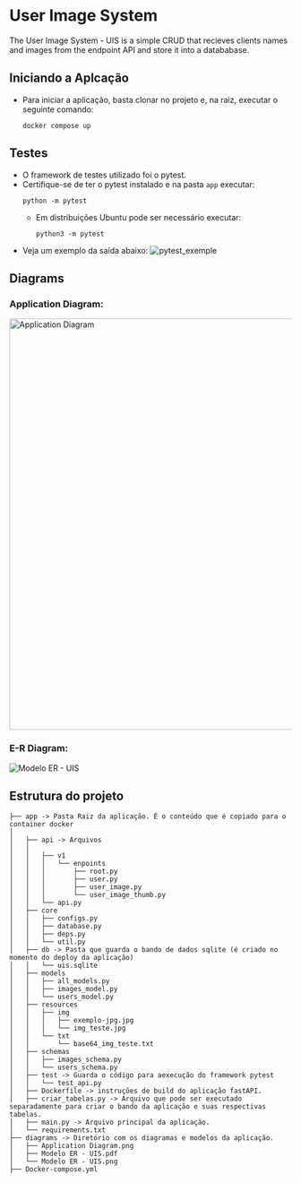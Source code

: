 # User Image System
The User Image System - UIS is a simple CRUD that recieves clients names and images from the endpoint API and store it into a datababase.

## Iniciando a Aplcação
- Para iniciar a aplicação, basta clonar no projeto e, na raiz, executar o seguinte comando:
  ```
  docker compose up
  ```

## Testes
- O framework de testes utilizado foi o pytest.
- Certifique-se de ter o pytest instalado e na pasta `app` executar:
  ```
  python -m pytest
  ```
  - Em distribuições Ubuntu pode ser necessário executar:
    ```
    python3 -m pytest
    ```
- Veja um exemplo da saída abaixo:
   ![pytest_exemple](https://github.com/devpassos/bb-uis/assets/45983543/0ea19e6c-6e61-4de2-b7d8-f94f97d2e906)


## Diagrams
### Application Diagram:
  <img width="734" alt="Application Diagram" src="https://github.com/devpassos/bb-uis/assets/45983543/66fcc838-751f-48de-9039-e60b32d15184">

### E-R Diagram:
  ![Modelo ER - UIS](https://github.com/devpassos/bb-uis/assets/45983543/3825b8f9-061b-4c4e-b113-aabb97f387c7)

## Estrutura do projeto
```
├── app -> Pasta Raiz da aplicação. É o conteúdo que é copiado para o container docker
│   
│   ├── api -> Arquivos 
│   │   
│   │   ├── v1
│   │   │   └── enpoints
│   │   │       ├── root.py
│   │   │       ├── user.py
│   │   │       ├── user_image.py
│   │   │       └── user_image_thumb.py
│   │   └── api.py
│   ├── core
│   │   ├── configs.py
│   │   ├── database.py
│   │   ├── deps.py
│   │   └── util.py
│   ├── db -> Pasta que guarda o bando de dados sqlite (é criado no momento do deploy da aplicação)
│   │   └── uis.sqlite
│   ├── models
│   │   ├── all_models.py
│   │   ├── images_model.py
│   │   └── users_model.py
│   ├── resources
│   │   ├── img
│   │   │   ├── exemplo-jpg.jpg
│   │   │   └── img_teste.jpg
│   │   └── txt
│   │       └── base64_img_teste.txt
│   ├── schemas
│   │   ├── images_schema.py
│   │   └── users_schema.py
│   ├── test -> Guarda o código para aexecução do framework pytest
│   │   └── test_api.py
│   ├── Dockerfile -> instruções de build do aplicação fastAPI.
│   ├── criar_tabelas.py -> Arquivo que pode ser executado separadamente para criar o bando da aplicação e suas respectivas tabelas.
│   ├── main.py -> Arquivo principal da aplicação.
│   └── requirements.txt
├── diagrams -> Diretório com os diagramas e modelos da aplicação.
│   ├── Application Diagram.png
│   ├── Modelo ER - UIS.pdf
│   └── Modelo ER - UIS.png
├── Docker-compose.yml
```

